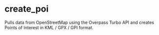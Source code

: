 # create_poi
Pulls data from OpenStreetMap using the Overpass Turbo API and creates Points of Interest in KML / GPX / GPI format.
